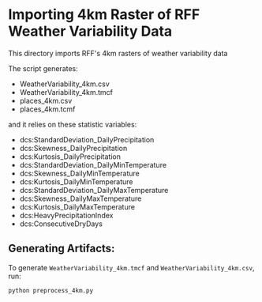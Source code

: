 # Importing 4km Raster of RFF Weather Variability Data

This directory imports RFF's 4km rasters of weather variability data

The script generates:
- WeatherVariability_4km.csv
- WeatherVariability_4km.tmcf
- places_4km.csv
- places_4km.tcmf

and it relies on these statistic variables:
- dcs:StandardDeviation_DailyPrecipitation
- dcs:Skewness_DailyPrecipitation
- dcs:Kurtosis_DailyPrecipitation
- dcs:StandardDeviation_DailyMinTemperature
- dcs:Skewness_DailyMinTemperature
- dcs:Kurtosis_DailyMinTemperature
- dcs:StandardDeviation_DailyMaxTemperature
- dcs:Skewness_DailyMaxTemperature
- dcs:Kurtosis_DailyMaxTemperature
- dcs:HeavyPrecipitationIndex
- dcs:ConsecutiveDryDays


## Generating Artifacts:

To generate `WeatherVariability_4km.tmcf` and `WeatherVariability_4km.csv`, run:

```bash
python preprocess_4km.py
```